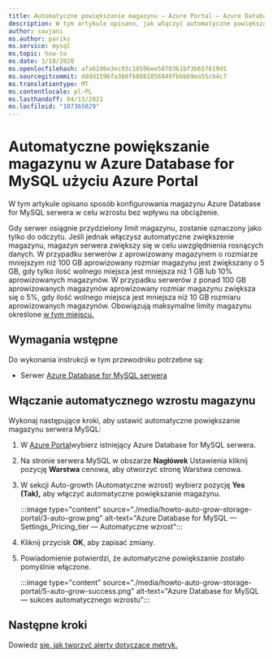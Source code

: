 ```yaml
---
title: Automatyczne powiększanie magazynu — Azure Portal — Azure Database for MySQL
description: W tym artykule opisano, jak włączyć automatyczne powiększanie magazynu dla Azure Database for MySQL przy użyciu Azure Portal
author: savjani
ms.author: pariks
ms.service: mysql
ms.topic: how-to
ms.date: 3/18/2020
ms.openlocfilehash: afa62d6e3ec93c18596ee5870361bf3b657619d1
ms.sourcegitcommit: dddd1596fa368f68861856849fbbbb9ea55cb4c7
ms.translationtype: MT
ms.contentlocale: pl-PL
ms.lasthandoff: 04/13/2021
ms.locfileid: "107365029"
---
```

# <a name="auto-grow-storage-in-azure-database-for-mysql-using-the-azure-portal"></a>Automatyczne powiększanie magazynu w Azure Database for MySQL użyciu Azure Portal
W tym artykule opisano sposób konfigurowania magazynu Azure Database for MySQL serwera w celu wzrostu bez wpływu na obciążenie.

Gdy serwer osiągnie przydzielony limit magazynu, zostanie oznaczony jako tylko do odczytu. Jeśli jednak włączysz automatyczne zwiększenie magazynu, magazyn serwera zwiększy się w celu uwzględnienia rosnących danych. W przypadku serwerów z aprowizowany magazynem o rozmiarze mniejszym niż 100 GB aprowizowany rozmiar magazynu jest zwiększany o 5 GB, gdy tylko ilość wolnego miejsca jest mniejsza niż 1 GB lub 10% aprowizowanych magazynów. W przypadku serwerów z ponad 100 GB aprowizowanych magazynów aprowizowany rozmiar magazynu zwiększa się o 5%, gdy ilość wolnego miejsca jest mniejsza niż 10 GB rozmiaru aprowizowanych magazynów. Obowiązują maksymalne limity magazynu określone [w tym miejscu.](./concepts-pricing-tiers.md#storage)

## <a name="prerequisites"></a>Wymagania wstępne
Do wykonania instrukcji w tym przewodniku potrzebne są:
- Serwer [Azure Database for MySQL serwera](quickstart-create-mysql-server-database-using-azure-portal.md)

## <a name="enable-storage-auto-grow"></a>Włączanie automatycznego wzrostu magazynu 

Wykonaj następujące kroki, aby ustawić automatyczne powiększanie magazynu serwera MySQL:

1. W [Azure Portal](https://portal.azure.com/)wybierz istniejący Azure Database for MySQL serwera.

2. Na stronie serwera MySQL w obszarze **Nagłówek** Ustawienia kliknij pozycję **Warstwa** cenowa, aby otworzyć stronę Warstwa cenowa.

3. W sekcji Auto-growth (Automatyczne wzrost) wybierz pozycję **Yes (Tak),** aby włączyć automatyczne powiększanie magazynu.

    :::image type="content" source="./media/howto-auto-grow-storage-portal/3-auto-grow.png" alt-text="Azure Database for MySQL — Settings_Pricing_tier — Automatyczne wzrost":::

4. Kliknij przycisk **OK**, aby zapisać zmiany.

5. Powiadomienie potwierdzi, że automatyczne powiększanie zostało pomyślnie włączone.

    :::image type="content" source="./media/howto-auto-grow-storage-portal/5-auto-grow-success.png" alt-text="Azure Database for MySQL — sukces automatycznego wzrostu":::

## <a name="next-steps"></a>Następne kroki

Dowiedz [się, jak tworzyć alerty dotyczące metryk.](howto-alert-on-metric.md)
